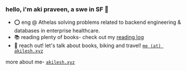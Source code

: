 ### hello, i'm aki praveen, a swe in SF 🌉

* ⭕ eng @ Athelas solving problems related to backend engineering & databases in enterprise healthcare.
* 📚 reading plenty of books- check out my [reading log]()
* 📧 reach out! let's talk about books, biking and travel! [`me (at) akilesh.xyz`](me@akilesh.xyz)

more about me- [`akilesh.xyz`](https://akilesh.xyz)

